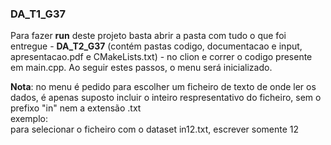 ### DA_T1_G37

Para fazer **run** deste projeto basta abrir a pasta com tudo o que foi entregue - **DA_T2_G37**
(contém pastas codigo, documentacao e input, apresentacao.pdf e CMakeLists.txt) - no clion
e correr o codigo presente em main.cpp. Ao seguir estes passos, o menu será inicializado.

**Nota**:
no menu é pedido para escolher um ficheiro de texto de onde ler os dados, é apenas suposto incluir o inteiro
respresentativo do ficheiro, sem o prefixo "in" nem a extensão .txt
<br>
exemplo:
<br>
para selecionar o ficheiro com o dataset in12.txt, escrever somente 12